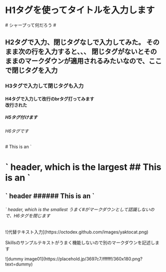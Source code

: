 <h1>H1タグを使ってタイトルを入力します</h1>
# シャープって何だろう #
<h2>H2タグで入力、閉じタグなしで入力してみた。
そのまま次の行を入力すると、、、
閉じタグがないとそのままのマークダウンが適用されるみたいなので、ここで閉じタグを入力</h2>
<h3>H3タグで入力して閉じタグも入力</h3>
<h4>H4タグで入力して改行のbrタグ打ってみます<br>改行された</h4>
<h5>H5タグ付けます</h5>
<h6>H6タグです</h6>
# This is an `<h1>` header, which is the largest
## This is an `<h2>` header
###### This is an `<h6>` header, which is the smallest
うまく#がマークダウンとして認識しないので、H6タグを閉じます</h6>
![代替テキスト入力](https://octodex.github.com/images/yaktocat.png)
<p>Skillsのサンプルテキストがうまく機能しないので別のマークダウンを記述します</p>
![dummy image01](https://placehold.jp/3697c7/ffffff/360x180.png?text=dummy)
